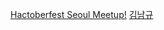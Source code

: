 [Hactoberfest Seoul Meetup!](https://event-us.kr/hacktoberfestseoul/event/23432)
[김남규](https://github.com/QQyukim)
